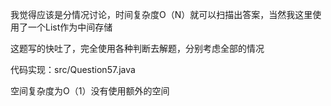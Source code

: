 我觉得应该是分情况讨论，时间复杂度O（N）就可以扫描出答案，当然我这里使用了一个List作为中间存储

这题写的快吐了，完全使用各种判断去解题，分别考虑全部的情况

代码实现：src/Question57.java

空间复杂度为O（1）没有使用额外的空间